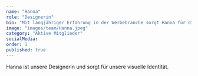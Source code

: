 ```yaml
---
name: "Hanna"
role: "Designerin"
bio: "Mit langjähriger Erfahrung in der Werbebranche sorgt Hanna für die visuelle Identität von FAM for Dogs. Ihr Auge fürs Detail und Gespür für Gestaltung trägt unsere Botschaft und die wichtige Arbeit für den Tierschutz in die Welt."
image: "images/team/Hanna.jpeg"
category: "Aktive Mitglieder"
socialMedia:
order: 1
published: true
---
```


Hanna ist unsere Designerin und sorgt für unsere visuelle Identität. 